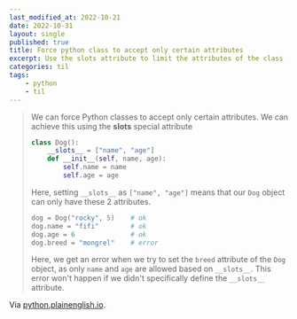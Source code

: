```yaml
---
last_modified_at: 2022-10-21
date: 2022-10-31
layout: single
published: true
title: Force python class to accept only certain attributes
excerpt: Use the slots attribute to limit the attributes of the class
categories: til
tags:
    - python
    - til
---
```


> We can force Python classes to accept only certain attributes.
> We can achieve this using the **slots** special attribute
>
> ```python
> class Dog():
>     __slots__ = ["name", "age"]
>     def __init__(self, name, age):
>         self.name = name
>         self.age = age
> ```
>
> Here, setting `__slots__` as `["name", "age"]` means that our `Dog` object can only have these 2 attributes.
>
> ```python
> dog = Dog("rocky", 5)    # ok
> dog.name = "fifi"        # ok
> dog.age = 6              # ok
> dog.breed = "mongrel"    # error
> ```
>
> Here, we get an error when we try to set the `breed` attribute of the `Dog` object,
> as only `name` and `age` are allowed based on `__slots__`.
> This error won't happen if we didn't specifically define the `__slots__` attribute.

Via [python.plainenglish.io](https://python.plainenglish.io/4-things-i-only-recently-knew-about-python-18528a5eb59a).
